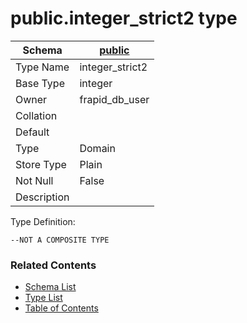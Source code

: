 # public.integer_strict2 type

| Schema | [public](../../schemas/public.md) |
| --- | --- |
| Type Name | integer_strict2 |
| Base Type | integer |
| Owner | frapid_db_user |
| Collation |  |
| Default |  |
| Type | Domain |
| Store Type | Plain |
| Not Null | False |
| Description |  |

Type Definition:

```plpgsql
--NOT A COMPOSITE TYPE
```


### Related Contents
* [Schema List](../../schemas.md)
* [Type List](../../types.md)
* [Table of Contents](../../README.md)

